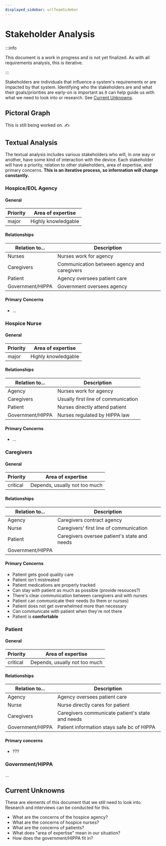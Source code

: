 ```yaml
---
displayed_sidebar: urlTeamSidebar
---
```



# Stakeholder Analysis

:::info

This document is a work in progress and is not yet finalized. As with all
requirements analysis, this is iterative.

:::

Stakeholders are individuals that influence a system's requirements or are
impacted by that system. Identifying who the stakeholders are and what their
goals/priorities are early-on is important as it can help guide us with what we
need to look into or research. See [Current Unknowns](#current-unknowns).

## Pictoral Graph

This is still being worked on. ✍️

## Textual Analysis

The textual analysis includes various stakeholders who will, in one way or
another, have some kind of interaction with the device. Each stakeholder will
have a priority, relation to other stakeholders, area of expertise, and primary
concerns. **This is an iterative process, so information will change
constantly.**

### Hospice/EOL Agency

#### General

|Priority|Area of expertise|
|---|---|
|major|Highly knowledgable|

#### Relationships

|Relation to...|Description|
|---|---|
|Nurses|Nurses work for agency|
|Caregivers|Communication between agency and caregivers|
|Patient|Agency oversees patient care|
|Government/HIPPA|Government oversees agency|

#### Primary Concerns

- ...

### Hospice Nurse

#### General

|Priority|Area of expertise|
|---|---|
|major|Highly knowledgable|

#### Relationships

|Relation to...|Description|
|---|---|
|Agency|Nurses work for agency|
|Caregivers|Usually first line of communication|
|Patient|Nurses directly attend patient|
|Government/HIPPA|Nurses regulated by HIPPA law|

#### Primary Concerns

- ...

### Caregivers

#### General

|Priority|Area of expertise|
|---|---|
|critical|Depends, usually not too much|

#### Relationships

|Relation to...|Description|
|---|---|
|Agency|Caregivers contract agency|
|Nurse|Caregivers' first line of communication|
|Patient|Caregivers oversee patient's state and needs|
|Government/HIPPA||

#### Primary Concerns

- Patient gets good quality care
- Patient isn't mistreated
- Patient medications are properly tracked
- Can stay with patient as much as possible (provide resouces?)
- There's clear communication between caregivers and with nurses
- Patient can communicate their needs (to them or nurses)
- Patient does not get overwhelmed more than necessary
- Can communicate with patient when they're not there
- Patient is **comfortable**

### Patient

#### General

|Priority|Area of expertise|
|---|---|
|critical|Depends, usually not too much|

#### Relationships

|Relation to...|Description|
|---|---|
|Agency|Agency oversees patient care|
|Nurse|Nurse directly cares for patient|
|Caregivers|Caregivers communicate patient's state and needs|
|Government/HIPPA|Patient information stays safe bc of HIPPA|

#### Primary concerns

- ???

### Government/HIPPA

...

## Current Unknowns

These are elements of this document that we still need to look into. Research
and interviews can be conducted for this.

- What are the concerns of the hospice agency?
- What are the concerns of hospice nurses?
- What are the concerns of patients?
- What does "area of expertise" mean in our situation?
- How does the government/HIPPA fit in?

